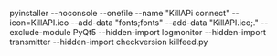 pyinstaller --noconsole --onefile --name "KillAPi connect" --icon=KillAPI.ico --add-data "fonts;fonts" --add-data "KillAPI.ico;." --exclude-module PyQt5 --hidden-import logmonitor --hidden-import transmitter --hidden-import checkversion killfeed.py